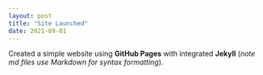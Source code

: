 ```yaml
---
layout: post
title: "Site Launched"
date: 2021-09-01
---
```

Created a simple website using **GitHub Pages** with integrated **Jekyll** (*note md files use Markdown for syntax formatting*). 

